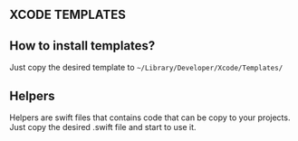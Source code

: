 ## XCODE TEMPLATES

## How to install templates?

Just copy the desired template to `~/Library/Developer/Xcode/Templates/`

## Helpers

Helpers are swift files that contains code that can be copy to your projects. Just copy the desired .swift file and start to use it.